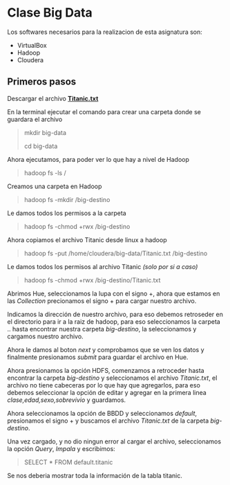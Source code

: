 # Clase Big Data

Los softwares necesarios para la realizacion de esta asignatura son:

* VirtualBox
* Hadoop
* Cloudera

## Primeros pasos

Descargar el archivo [**Titanic.txt**](https://github.com/Pelu-k/clase-big-data/tree/main/Recursos)

En la terminal ejecutar el comando para crear una carpeta donde se guardara el archivo

> mkdir big-data
>
> cd big-data

Ahora ejecutamos, para poder ver lo que hay a nivel de Hadoop

> hadoop fs -ls /

Creamos una carpeta en Hadoop

> hadoop fs -mkdir /big-destino

Le damos todos los permisos a la carpeta

> hadoop fs -chmod +rwx /big-destino

Ahora copiamos el archivo Titanic desde linux a hadoop

> hadoop fs -put /home/cloudera/big-data/Titanic.txt /big-destino

Le damos todos los permisos al archivo Titanic *(solo por si a caso)*

> hadoop fs -chmod +rwx /big-destino/Titanic.txt

Abrimos Hue, seleccionamos la lupa con el signo +, ahora que estamos en las *Collection* precionamos el signo + para cargar nuestro archivo.

Indicamos la dirección de nuestro archivo, para eso debemos retroseder en el directorio para ir a la raiz de hadoop, para eso seleccionamos la carpeta .. hasta encontrar nuestra carpeta *big-destino*, la seleccionamos y cargamos nuestro archivo.

Ahora le damos al boton *next* y comprobamos que se ven los datos y finalmente presionamos *submit* para guardar el archivo en Hue.

Ahora presionamos la opción HDFS, comenzamos a retroceder hasta encontrar la carpeta *big-destino* y seleccionamos el archivo *Titanic.txt*, el archivo no tiene cabeceras por lo que hay que agregarlos, para eso debemos seleccionar la opción de editar y agregar en la primera linea *clase,edad,sexo,sobrevivio* y guardamos.

Ahora seleccionamos la opción de BBDD y seleccionamos *default*, presionamos el signo + y buscamos el archivo *Titanic.txt* de la carpeta *big-destino*.

Una vez cargado, y no dio ningun error al cargar el archivo, seleccionamos la opción *Query*, *Impala* y escribimos:

> SELECT * FROM default.titanic

Se nos deberia mostrar toda la información de la tabla titanic.